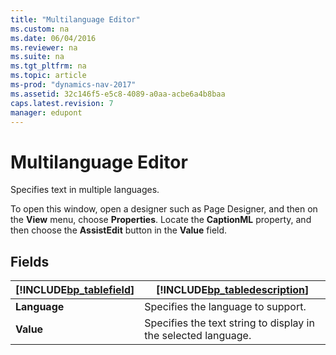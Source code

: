 ```yaml
---
title: "Multilanguage Editor"
ms.custom: na
ms.date: 06/04/2016
ms.reviewer: na
ms.suite: na
ms.tgt_pltfrm: na
ms.topic: article
ms-prod: "dynamics-nav-2017"
ms.assetid: 32c146f5-e5c8-4089-a0aa-acbe6a4b8baa
caps.latest.revision: 7
manager: edupont
---
```

# Multilanguage Editor
Specifies text in multiple languages.  
  
 To open this window, open a designer such as Page Designer, and then on the **View** menu, choose **Properties**. Locate the **CaptionML** property, and then choose the **AssistEdit** button in the **Value** field.  
  
## Fields  
  
|[!INCLUDE[bp_tablefield](../includes/bp_tablefield_md.md)]|[!INCLUDE[bp_tabledescription](../includes/bp_tabledescription_md.md)]|  
|---------------------------------|---------------------------------------|  
|**Language**|Specifies the language to support.|  
|**Value**|Specifies the text string to display in the selected language.|
